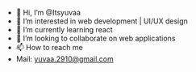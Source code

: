 - 👋 Hi, I’m @Itsyuvaa
- 👀 I’m interested in web development | UI/UX design
- 🌱 I’m currently learning react
- 💞️ I’m looking to collaborate on web applications
- 📫 How to reach me 
- Mail: yuvaa.2910@gmail.com

<!---
Itsyuvaa/Itsyuvaa is a ✨ special ✨ repository because its `README.md` (this file) appears on your GitHub profile.
You can click the Preview link to take a look at your changes.
--->
